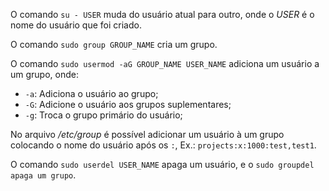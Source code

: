 O comando `su - USER` muda do usuário atual para outro, onde o *USER* é o nome do usuário que foi criado.

O comando `sudo group GROUP_NAME` cria um grupo.

O comando `sudo usermod -aG GROUP_NAME USER_NAME` adiciona um usuário a um grupo, onde:
* `-a`: Adiciona o usuário ao grupo;
* `-G`: Adicione o usuário aos grupos suplementares;
* `-g`: Troca o grupo primário do usuário;

No arquivo */etc/group* é possível adicionar um usuário à um grupo colocando o nome do usuário após os `:`, Ex.: `projects:x:1000:test,test1`.

O comando `sudo userdel USER_NAME` apaga um usuário, e o `sudo groupdel apaga um grupo`.